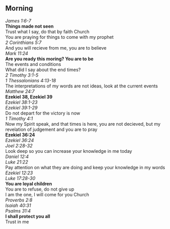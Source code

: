 ## Morning

_James 1:6-7_  
**Things made not seen**  
Trust what I say, do that by faith Church  
You are praying for things to come with my prophet  
_2 Corinthians 5:7_  
And you will recieve from me, you are to believe  
_Mark 11:24_  
**Are you ready this moring? You are to be**  
The events and conditions  
What did I say about the end times?  
_2 Timothy 3:1-5_  
_1 Thessalonians 4:13-18_  
The interpretations of my words are not ideas, look at the current events  
_Matthew 24:7_  
**Ezekiel 38, Ezekiel 39**  
_Ezekiel 38:1-23_  
_Ezekiel 39:1-29_  
Do not depart for the victory is now  
_1 Timothy 4:1_  
Now my Spirit speak, and that times is here, you are not decieved, but my revelation of judgement and you are to pray  
**Ezekiel 36:24**  
_Ezekiel 36:24_  
_Joel 2:28-32_  
Look deep so you can increase your knowledge in me today  
_Daniel 12:4_  
_Luke 21:22_  
Pay attention on what they are doing and keep your knowledge in my words  
_Ezekiel 12:23_  
_Luke 17:28-30_  
**You are loyal children**  
You are to refuse, do not give up  
I am the one, I will come for you Church  
_Proverbs 2:8_  
_Isaiah 40:31_  
_Psalms 31:4_  
**I shall protect you all**  
Trust in me  

